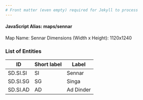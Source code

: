 ```yaml
---
# Front matter (even empty) required for Jekyll to process
---
```


#### JavaScript Alias: maps/sennar

Map Name: Sennar
Dimensions (Width x Height): 1120x1240

### List of Entities

| ID      | Short label | Label                   |
| ------- | ----------- | ----------------------- |
|SD.SI.SI|SI|Sennar|
|SD.SI.SG|SG|Singa|
|SD.SI.AD|AD|Ad Dinder|
